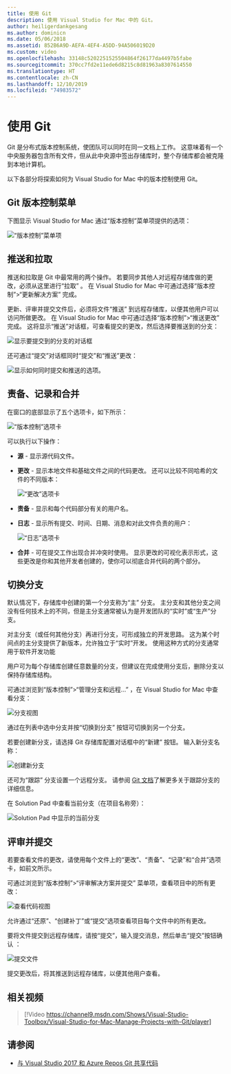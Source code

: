 ```yaml
---
title: 使用 Git
description: 使用 Visual Studio for Mac 中的 Git。
author: heiligerdankgesang
ms.author: dominicn
ms.date: 05/06/2018
ms.assetid: 852B6A9D-AEFA-4EF4-A5DD-94A506019D20
ms.custom: video
ms.openlocfilehash: 33148c5202251525504864f26177da4497b5fabe
ms.sourcegitcommit: 370cc7fd2e11ede6d8215c8d81963a8307614550
ms.translationtype: HT
ms.contentlocale: zh-CN
ms.lasthandoff: 12/10/2019
ms.locfileid: "74983572"
---
```

# <a name="working-with-git"></a>使用 Git

Git 是分布式版本控制系统，使团队可以同时在同一文档上工作。 这意味着有一个中央服务器包含所有文件，但从此中央源中签出存储库时，整个存储库都会被克隆到本地计算机。

以下各部分将探索如何为 Visual Studio for Mac 中的版本控制使用 Git。

## <a name="git-version-control-menu"></a>Git 版本控制菜单

下图显示 Visual Studio for Mac 通过“版本控制”菜单项提供的选项：

![“版本控制”菜单项](media/version-control-gitVersionControlMenu.png)

## <a name="push-and-pull"></a>推送和拉取

推送和拉取是 Git 中最常用的两个操作。 若要同步其他人对远程存储库做的更改，必须从这里进行“拉取”  。 在 Visual Studio for Mac 中可通过选择“版本控制”>“更新解决方案”  完成。

更新、评审并提交文件后，必须将文件“推送”  到远程存储库，以便其他用户可以访问所做更改。 在 Visual Studio for Mac 中可通过选择“版本控制”>“推送更改”  完成。 这将显示“推送”对话框，可查看提交的更改，然后选择要推送到的分支：

![显示要提交到的分支的对话框](media/version-control-gitPush.png)

还可通过“提交”对话框同时“提交”和“推送”更改：

![显示如何同时提交和推送的选项。](media/version-control-commitPush.png)

## <a name="blame-log-and-merge"></a>责备、记录和合并

在窗口的底部显示了五个选项卡，如下所示：

![“版本控制”选项卡](media/version-control-gitTabs.png)

可以执行以下操作：

* **源** - 显示源代码文件。
* **更改** - 显示本地文件和基础文件之间的代码更改。 还可以比较不同哈希的文件的不同版本：

    ![“更改”选项卡](media/version-control-gitChange.png)

* **责备** - 显示和每个代码部分有关的用户名。
* **日志** - 显示所有提交、时间、日期、消息和对此文件负责的用户：

    ![“日志”选项卡](media/version-control-gitLog.png)

* **合并** - 可在提交工作出现合并冲突时使用。 显示更改的可视化表示形式，这些更改是你和其他开发者创建的，使你可以彻底合并代码的两个部分。

## <a name="switching-branches"></a>切换分支

默认情况下，存储库中创建的第一个分支称为“主”  分支。 主分支和其他分支之间没有任何技术上的不同，但是主分支通常被认为是开发团队的“实时”或“生产”分支。

对主分支（或任何其他分支）再进行分支，可形成独立的开发思路。 这为某个时间点的主分支提供了新版本，允许独立于“实时”开发。 使用这种方式的分支通常用于软件开发功能

用户可为每个存储库创建任意数量的分支，但建议在完成使用分支后，删除分支以保持存储库结构。

可通过浏览到“版本控制”>“管理分支和远程...”  ，在 Visual Studio for Mac 中查看分支：

![分支视图](media/version-control-gitBranch2.png)

通过在列表中选中分支并按“切换到分支”  按钮可切换到另一个分支。

若要创建新分支，请选择 Git 存储库配置对话框中的“新建”  按钮。 输入新分支名称：

![创建新分支](media/version-control-gitBranch.png)

还可为“跟踪”  分支设置一个远程分支。 请参阅 [Git 文档](https://git-scm.com/book/en/v2/Git-Branching-Remote-Branches#Tracking-Branches)了解更多关于跟踪分支的详细信息。

在 Solution Pad 中查看当前分支（在项目名称旁）：

 ![Solution Pad 中显示的当前分支](media/version-control-gitBranchName.png)

## <a name="reviewing-and-committing"></a>评审并提交

若要查看文件的更改，请使用每个文件上的“更改”、“责备”、“记录”和“合并”选项卡，如前文所示。

可通过浏览到“版本控制”>“评审解决方案并提交”  菜单项，查看项目中的所有更改：

![查看代码视图](media/version-control-gitReviewCommit.png)

允许通过“还原”、“创建补丁”或“提交”选项查看项目每个文件中的所有更改。

要将文件提交到远程存储库，请按“提交”，输入提交消息，然后单击“提交”按钮确认  ：

![提交文件](media/version-control-gitCommit.png)

提交更改后，将其推送到远程存储库，以便其他用户查看。

## <a name="related-video"></a>相关视频

> [!Video https://channel9.msdn.com/Shows/Visual-Studio-Toolbox/Visual-Studio-for-Mac-Manage-Projects-with-Git/player]

## <a name="see-also"></a>请参阅

* [与 Visual Studio 2017 和 Azure Repos Git 共享代码](/azure/devops/repos/git/share-your-code-in-git-vs-2017)